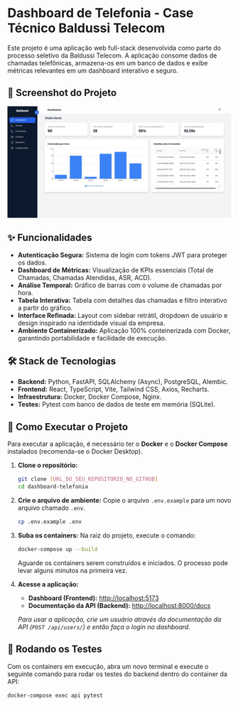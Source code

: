 # Dashboard de Telefonia - Case Técnico Baldussi Telecom

Este projeto é uma aplicação web full-stack desenvolvida como parte do processo seletivo da Baldussi Telecom. A aplicação consome dados de chamadas telefônicas, armazena-os em um banco de dados e exibe métricas relevantes em um dashboard interativo e seguro.

## 📸 Screenshot do Projeto

![Dashboard Screenshot](Panel.jpg) 

## ✨ Funcionalidades

-   **Autenticação Segura:** Sistema de login com tokens JWT para proteger os dados.
-   **Dashboard de Métricas:** Visualização de KPIs essenciais (Total de Chamadas, Chamadas Atendidas, ASR, ACD).
-   **Análise Temporal:** Gráfico de barras com o volume de chamadas por hora.
-   **Tabela Interativa:** Tabela com detalhes das chamadas e filtro interativo a partir do gráfico.
-   **Interface Refinada:** Layout com sidebar retrátil, dropdown de usuário e design inspirado na identidade visual da empresa.
-   **Ambiente Containerizado:** Aplicação 100% conteinerizada com Docker, garantindo portabilidade e facilidade de execução.

## 🛠️ Stack de Tecnologias

-   **Backend:** Python, FastAPI, SQLAlchemy (Async), PostgreSQL, Alembic.
-   **Frontend:** React, TypeScript, Vite, Tailwind CSS, Axios, Recharts.
-   **Infraestrutura:** Docker, Docker Compose, Nginx.
-   **Testes:** Pytest com banco de dados de teste em memória (SQLite).

## 🚀 Como Executar o Projeto

Para executar a aplicação, é necessário ter o **Docker** e o **Docker Compose** instalados (recomenda-se o Docker Desktop).

1.  **Clone o repositório:**
    ```bash
    git clone [URL_DO_SEU_REPOSITORIO_NO_GITHUB]
    cd dashboard-telefonia
    ```

2.  **Crie o arquivo de ambiente:**
    Copie o arquivo `.env.example` para um novo arquivo chamado `.env`.
    ```bash
    cp .env.example .env
    ```

3.  **Suba os containers:**
    Na raiz do projeto, execute o comando:
    ```bash
    docker-compose up --build
    ```
    Aguarde os containers serem construídos e iniciados. O processo pode levar alguns minutos na primeira vez.

4.  **Acesse a aplicação:**
    -   **Dashboard (Frontend):** [http://localhost:5173](http://localhost:5173)
    -   **Documentação da API (Backend):** [http://localhost:8000/docs](http://localhost:8000/docs)

    *Para usar a aplicação, crie um usuário através da documentação da API (`POST /api/users/`) e então faça o login no dashboard.*

## 🧪 Rodando os Testes

Com os containers em execução, abra um novo terminal e execute o seguinte comando para rodar os testes do backend dentro do container da API:

```bash
docker-compose exec api pytest